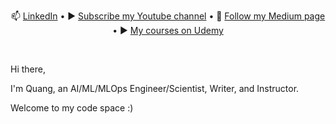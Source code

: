 
<!--
**tanquangduong/tanquangduong** is a ✨ _special_ ✨ repository because its `README.md` (this file) appears on your GitHub profile
-->

<div align="center">
  <p align="center">
    📫 <a href="https://www.linkedin.com/in/tanquangduong/">LinkedIn</a> •
    ▶️ <a href="https://www.youtube.com/@quangduongai">Subscribe my Youtube channel</a> 
    •
    📝 <a href="https://medium.com/@tanquangduong">Follow my Medium page</a> 
    •
    ▶️ <a href="https://www.udemy.com/user/tan-quang-duong/">My courses on Udemy</a> 
  </p>
</div>
<br/>

Hi there, 

I'm Quang, an AI/ML/MLOps Engineer/Scientist, Writer, and Instructor.

Welcome to my code space :)

